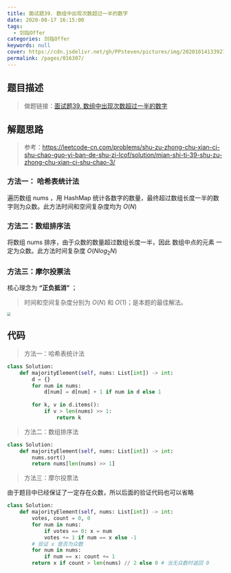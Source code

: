 ```yaml
---
title: 面试题39. 数组中出现次数超过一半的数字
date: 2020-08-17 16:15:00
tags: 
  - 剑指Offer
categories: 剑指Offer
keywords: null
cover: https://cdn.jsdelivr.net/gh/PPsteven/pictures/img/20201014133927.png
permalink: /pages/016307/
---
```


## 题目描述

> 做题链接：[面试题39. 数组中出现次数超过一半的数字](https://leetcode-cn.com/problems/shu-zu-zhong-chu-xian-ci-shu-chao-guo-yi-ban-de-shu-zi-lcof/)

<!--more-->

## 解题思路

> 参考：https://leetcode-cn.com/problems/shu-zu-zhong-chu-xian-ci-shu-chao-guo-yi-ban-de-shu-zi-lcof/solution/mian-shi-ti-39-shu-zu-zhong-chu-xian-ci-shu-chao-3/

### 方法一： 哈希表统计法

遍历数组 nums ，用 HashMap 统计各数字的数量，最终超过数组长度一半的数字则为众数。此方法时间和空间复杂度均为 $O(N)$ 

### 方法二：数组排序法

 将数组 nums 排序，由于众数的数量超过数组长度一半，因此 数组中点的元素 一定为众数。此方法时间复杂度 $O(N log_2 N)$

### 方法三：摩尔投票法

核心理念为 **“正负抵消”** ；

> 时间和空间复杂度分别为 $O(N)$ 和 $O(1)$；是本题的最佳解法。

<img src="https://cdn.jsdelivr.net/gh/PPsteven/pictures/img/20200708172711.png" style="zoom:50%;" />

## 代码

> 方法一：哈希表统计法

```python
class Solution:
    def majorityElement(self, nums: List[int]) -> int:
        d = {}
        for num in nums:
            d[num] = d[num] + 1 if num in d else 1
            
        for k, v in d.items():
            if v > len(nums) >> 1:
                return k
```



> 方法二：数组排序法

```python
class Solution:
    def majorityElement(self, nums: List[int]) -> int:
        nums.sort()
        return nums[len(nums) >> 1]
```



> 方法三：摩尔投票法

由于题目中已经保证了一定存在众数，所以后面的验证代码也可以省略

```python
class Solution:
    def majorityElement(self, nums: List[int]) -> int:
        votes, count = 0, 0
        for num in nums:
            if votes == 0: x = num
            votes += 1 if num == x else -1
        # 验证 x 是否为众数
        for num in nums:
            if num == x: count += 1
        return x if count > len(nums) // 2 else 0 # 当无众数时返回 0
```

